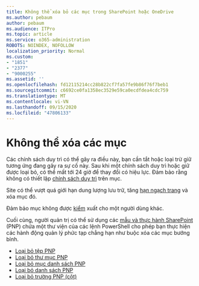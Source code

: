 ```yaml
---
title: Không thể xóa bỏ các mục trong SharePoint hoặc OneDrive
ms.author: pebaum
author: pebaum
ms.audience: ITPro
ms.topic: article
ms.service: o365-administration
ROBOTS: NOINDEX, NOFOLLOW
localization_priority: Normal
ms.custom:
- "1851"
- "2377"
- "9000255"
ms.assetid: ''
ms.openlocfilehash: fd12115214cc28b822cf7fa57fe9b86f76f7beb1
ms.sourcegitcommit: c6692ce0fa1358ec3529e59ca0ecdfdea4cdc759
ms.translationtype: MT
ms.contentlocale: vi-VN
ms.lasthandoff: 09/15/2020
ms.locfileid: "47806133"
---
```

# <a name="unable-to-delete-items"></a>Không thể xóa các mục

Các chính sách duy trì có thể gây ra điều này, bạn cần tắt hoặc loại trừ giữ tương ứng đang gây ra sự cố này. Sau khi một chính sách duy trì hoặc giữ được loại bỏ, có thể mất tới 24 giờ để thay đổi có hiệu lực. Đảm bảo rằng không có thiết lập [chính sách duy trì](https://docs.microsoft.com/microsoft-365/compliance/retention-policies) trên mục.

Site có thể vượt quá giới hạn dung lượng lưu trữ, tăng [hạn ngạch trang](https://docs.microsoft.com/powershell/module/sharepoint-online/set-sposite?view=sharepoint-ps) và xóa mục đó.

Đảm bảo mục không được [kiểm](https://support.office.com/article/check-out-check-in-or-discard-changes-to-files-in-a-library-7e2c12a9-a874-4393-9511-1378a700f6de) xuất cho một người dùng khác.

Cuối cùng, người quản trị có thể sử dụng các [mẫu và thực hành SharePoint](https://docs.microsoft.com/powershell/sharepoint/sharepoint-pnp/sharepoint-pnp-cmdlets?view=sharepoint-ps#installation) (PNP) chứa một thư viện của các lệnh PowerShell cho phép bạn thực hiện các hành động quản lý phức tạp chẳng hạn như buộc xóa các mục bướng bỉnh.
- [Loại bỏ tệp PNP](https://docs.microsoft.com/powershell/module/sharepoint-pnp/remove-pnpfile?view=sharepoint-ps)
- [Loại bỏ thư mục PNP](https://docs.microsoft.com/powershell/module/sharepoint-pnp/remove-pnpfolder?view=sharepoint-ps)
- [Loại bỏ mục danh sách PNP](https://docs.microsoft.com/powershell/module/sharepoint-pnp/remove-pnplistitem?view=sharepoint-ps)
- [Loại bỏ danh sách PNP](https://docs.microsoft.com/powershell/module/sharepoint-pnp/remove-pnplist?view=sharepoint-ps)
- [Loại bỏ trường PNP (cột)](https://docs.microsoft.com/powershell/module/sharepoint-pnp/remove-pnpfield?view=sharepoint-ps)